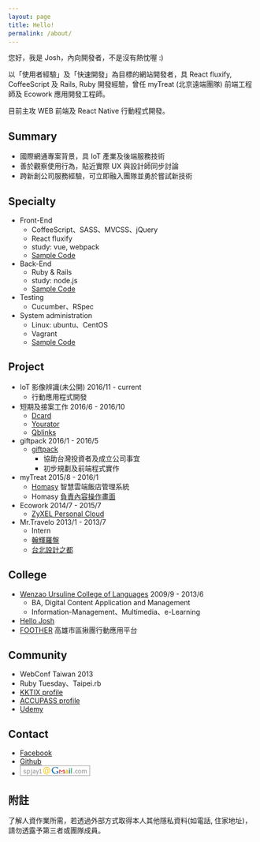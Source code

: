 ```yaml
---
layout: page
title: Hello!
permalink: /about/
---
```


您好，我是 Josh，內向開發者，不是沒有熱忱喔 :)

以「使用者經驗」及「快速開發」為目標的網站開發者，具 React fluxify, CoffeeScript 及 Rails, Ruby 開發經驗，曾任 myTreat (北京遠端團隊) 前端工程師及 Ecowork 應用開發工程師。

目前主攻 WEB 前端及 React Native 行動程式開發。

## Summary
* 國際網通專案背景，具 IoT 產業及後端服務技術
* 善於觀察使用行為，貼近實際 UX 與設計師同步討論
* 跨新創公司服務經驗，可立即融入團隊並勇於嘗試新技術

## Specialty
* Front-End
	* CoffeeScript、SASS、MVCSS、jQuery
	* React fluxify
	* study: vue, webpack
	* [Sample Code](https://gist.github.com/iskWang/b57a525d7187a9fcf97a)
* Back-End
	* Ruby & Rails
	* study: node.js
	* [Sample Code](https://gist.github.com/46c63f7df25c466df4a5)
* Testing
	* Cucumber、RSpec
* System administration
	* Linux: ubuntu、CentOS
	* Vagrant
	* [Sample Code](https://github.com/iskWang/josh-vagrantfile)

## Project
* IoT 影像辨識(未公開) 2016/11 - current
  * 行動應用程式開發
* 短期及接案工作 2016/6 - 2016/10
  * [Dcard](https://dcard.tw)
  * [Yourator](https://www.yourator.co/)
  * [Qblinks](http://qblinks.com)
* giftpack 2016/1 - 2016/5
	* [giftpack](https://giftpack.design/) 
		* 協助台灣投資者及成立公司事宜
		* 初步規劃及前端程式實作
* myTreat 2015/8 - 2016/1
	* [Homasy](http://homasy.com) 智慧雲端飯店管理系統
  * Homasy [負責內容操作畫面](https://youtu.be/edKvZNU_1K0)
* Ecowork 2014/7 - 2015/7
	* [ZyXEL Personal Cloud](https://mycloud.zyxel.com)
* Mr.Travelo 2013/1 - 2013/7
	* Intern
	* [翰輝羅盤](http://me.hi-josh.com/#/6)
	* [台北設計之都](http://me.hi-josh.com/#/5)

## College
* [Wenzao Ursuline College of Languages](http://www.wzu.edu.tw) 2009/9 - 2013/6
	* BA, Digital Content Application and Management
	* Information-Management、Multimedia、e-Learning
* [Hello Josh](http://me.hi-josh.com)
* [FOOTHER](http://me.hi-josh.com/#/4) 高雄市區揪團行動應用平台

## Community
* WebConf Taiwan 2013
* Ruby Tuesday、Taipei.rb
* [KKTIX profile](https://kktix.com/user/iskwang)
* [ACCUPASS profile](http://www.accupass.com/user/detail/r/1409281431118660593970/1/0)
* [Udemy](https://www.udemy.com/user/josh-wang-4/)

## Contact
* [Facebook](https://facebook.com/bcwang.tw)
* [Github](https://github.com/iskwang)
* ![Email](/email.png)

## 附註
了解人資作業所需，若透過外部方式取得本人其他隱私資料(如電話, 住家地址)，請勿透露予第三者或團隊成員。
